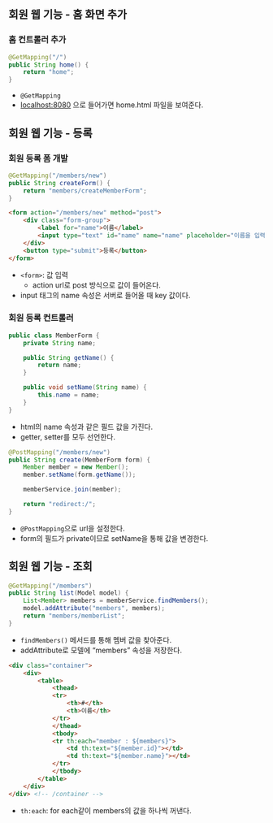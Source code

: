 ## 회원 웹 기능 - 홈 화면 추가

### 홈 컨트롤러 추가

```java
@GetMapping("/")
public String home() {
    return "home";
}
```

- `@GetMapping`
- [localhost:8080](http://localhost:8080) 으로 들어가면 home.html 파일을 보여준다.

## 회원 웹 기능 - 등록

### 회원 등록 폼 개발

```java
@GetMapping("/members/new")
public String createForm() {
    return "members/createMemberForm";
}
```

```html
<form action="/members/new" method="post">
    <div class="form-group">
        <label for="name">이름</label>
        <input type="text" id="name" name="name" placeholder="이름을 입력하세요">
    </div>
    <button type="submit">등록</button>
</form>
```

- `<form>`: 값 입력
    - action url로 post 방식으로 값이 들어온다.
- input 태그의 name 속성은 서버로 들어올 때 key 값이다.

### 회원 등록 컨트롤러

```java
public class MemberForm {
    private String name;

    public String getName() {
        return name;
    }

    public void setName(String name) {
        this.name = name;
    }
}
```

- html의 name 속성과 같은 필드 값을 가진다.
- getter, setter를 모두 선언한다.

```java
@PostMapping("/members/new")
public String create(MemberForm form) {
    Member member = new Member();
    member.setName(form.getName());

    memberService.join(member);

    return "redirect:/";
}
```

- `@PostMapping`으로 url을 설정한다.
- form의 필드가 private이므로 setName을 통해 값을 변경한다.

## 회원 웹 기능 - 조회

```java
@GetMapping("/members")
public String list(Model model) {
    List<Member> members = memberService.findMembers();
    model.addAttribute("members", members);
    return "members/memberList";
}
```

- `findMembers()` 메서드를 통해 멤버 값을 찾아준다.
- addAttribute로 모델에 “members” 속성을 저장한다.

```html
<div class="container">
    <div>
        <table>
            <thead>
            <tr>
                <th>#</th>
                <th>이름</th>
            </tr>
            </thead>
            <tbody>
            <tr th:each="member : ${members}">
                <td th:text="${member.id}"></td>
                <td th:text="${member.name}"></td>
            </tr>
            </tbody>
        </table>
    </div>
</div> <!-- /container -->
```

- `th:each`: for each같이 members의 값을 하나씩 꺼낸다.
